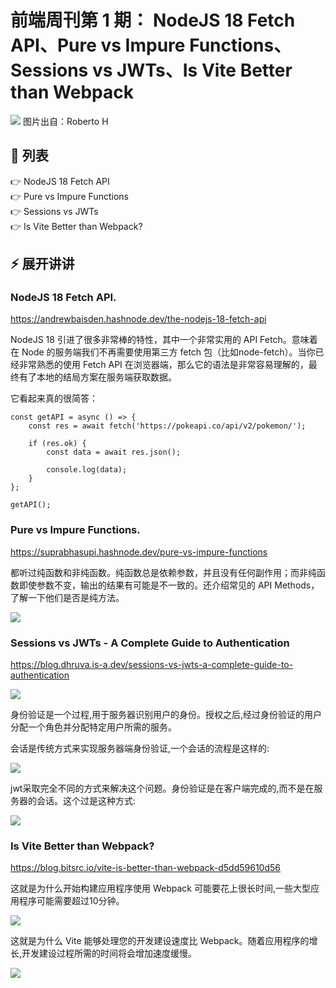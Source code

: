 # 前端周刊第 1 期： NodeJS 18 Fetch API、Pure vs Impure Functions、Sessions vs JWTs、Is Vite Better than Webpack

![](https://images.unsplash.com/photo-1542397284385-6010376c5337?ixlib=rb-1.2.1&ixid=MnwxMjA3fDB8MHxwaG90by1wYWdlfHx8fGVufDB8fHx8&auto=format&fit=crop&w=1074&q=80)
图片出自：Roberto H

## 📝 列表

👉 NodeJS 18 Fetch API<br />
👉 Pure vs Impure Functions<br />
👉 Sessions vs JWTs<br />
👉 Is Vite Better than Webpack?<br />

## ⚡ 展开讲讲

### NodeJS 18 Fetch API.

https://andrewbaisden.hashnode.dev/the-nodejs-18-fetch-api

NodeJS 18 引进了很多非常棒的特性，其中一个非常实用的 API Fetch。意味着在 Node 的服务端我们不再需要使用第三方 fetch 包（比如node-fetch）。当你已经非常熟悉的使用 Fetch API 在浏览器端，那么它的语法是非常容易理解的，最终有了本地的结局方案在服务端获取数据。

它看起来真的很简答：
```
const getAPI = async () => {
    const res = await fetch('https://pokeapi.co/api/v2/pokemon/');

    if (res.ok) {
        const data = await res.json();

        console.log(data);
    }
};

getAPI();
```


### Pure vs Impure Functions.

https://suprabhasupi.hashnode.dev/pure-vs-impure-functions

都听过纯函数和非纯函数。纯函数总是依赖参数，并且没有任何副作用；而非纯函数即使参数不变，输出的结果有可能是不一致的。还介绍常见的 API Methods，了解一下他们是否是纯方法。

![](https://suprabhasupi.hashnode.dev/_next/image?url=https%3A%2F%2Fcdn.hashnode.com%2Fres%2Fhashnode%2Fimage%2Fupload%2Fv1652767729531%2Fsre0QkjT5.png%3Fw%3D1600%26h%3D840%26fit%3Dcrop%26crop%3Dentropy%26auto%3Dcompress%2Cformat%26format%3Dwebp&w=3840&q=75)


### Sessions vs JWTs - A Complete Guide to Authentication

https://blog.dhruva.is-a.dev/sessions-vs-jwts-a-complete-guide-to-authentication

![](https://blog.dhruva.is-a.dev/_next/image?url=https%3A%2F%2Fcdn.hashnode.com%2Fres%2Fhashnode%2Fimage%2Fupload%2Fv1652269876694%2FPfE5eFaEj.png%3Fw%3D1600%26h%3D840%26fit%3Dcrop%26crop%3Dentropy%26auto%3Dcompress%2Cformat%26format%3Dwebp&w=1920&q=75)

身份验证是一个过程,用于服务器识别用户的身份。授权之后,经过身份验证的用户分配一个角色并分配特定用户所需的服务。

会话是传统方式来实现服务器端身份验证,一个会话的流程是这样的:

![](https://cdn.hashnode.com/res/hashnode/image/upload/v1652199081833/Xut5oskzV.png?auto=compress,format&format=webp)

jwt采取完全不同的方式来解决这个问题。身份验证是在客户端完成的,而不是在服务器的会话。这个过是这种方式:

![](https://cdn.hashnode.com/res/hashnode/image/upload/v1652256338392/ET6Zrh480.png?auto=compress,format&format=webp)


### Is Vite Better than Webpack?
https://blog.bitsrc.io/vite-is-better-than-webpack-d5dd59610d56

这就是为什么开始构建应用程序使用 Webpack 可能要花上很长时间,一些大型应用程序可能需要超过10分钟。

![](https://miro.medium.com/max/1400/1*n9Svn3juqhsoQ-B0B9vpvw.png)


这就是为什么 Vite 能够处理您的开发建设速度比 Webpack。随着应用程序的增长,开发建设过程所需的时间将会增加速度缓慢。

![](https://miro.medium.com/max/1400/1*Lkud6S3RwVTLhgaeeIyvTw.png)
